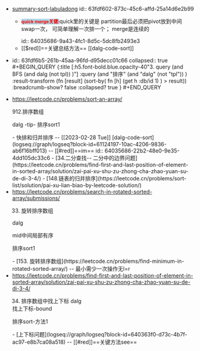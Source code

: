- [summary-sort-labuladong](https://labuladong.github.io/algo/di-yi-zhan-da78c/shou-ba-sh-66994/kuai-su-pa-39aa2/)
  id:: 63fdf602-873c-45c6-affd-25a14d6e2b99
	- <p class="gray subw  inline_box underline"><span style="color: red;background-color: lightblue;font-weight:bold;font-size:12px"> quick merge关键:</span>quick里的关键是 partition最后必须把pivot放到中间 swap一次， 可简单理解一次排一个； merge是连续的</p>
	  id:: 64035686-9a43-4fc1-8d5c-5dc8fb2493e3
	- [[$red]]==关键总结方法== [[dalg-code-sort]]
- id:: 63fdf6b5-261b-45aa-96fd-d95decc01c66
  collapsed:: true
  #+BEGIN_QUERY 
  {:title [:h5.font-bold.blue.opacity-40"3. query (and BFS (and dalg (not  tpl)) )"]
  :query (and "排序" (and "dalg" (not  "tpl")) )
  :result-transform (fn [result]
                          (sort-by(  fn [h]
                                    (get h :db/id 1)  ) > result))
  :breadcrumb-show?  false
  :collapsed? true
  }
  #+END_QUERY
- <html><a  class="alg-2stars"       href=
  collapsed:: true
  
  https://leetcode.cn/problems/sort-an-array/
  ><span class="width-55-hide bg-lightgray-del">
  
  912.排序数组
  
  <span class="hide">dalg</span>
  <span class="gray subw9">
  -tip-
  </span></span></a>  <a 
  class="indent1  subw8 blue    width-13-hide                                        " >排序</a><a 
  class="indent1 subw8 gray    width-18-hide  underline  DarkOrchid  " >sort</a><a 
  class="indent1 subw gray     width-3-hide  underline  red                  " >1</a>
  </html>
	- 快排和归并排序 -- <span class=" bg-green white  subw hblack hover"> [[2023-02-28 Tue]] </span>  [dalg-code-sort](logseq://graph/logseq?block-id=61124197-10ac-4206-9836-ab6f16bff013)  -- [[#red]]==im==
	  id:: 64035686-22b2-48e0-9e35-4dd105dc33c6
	- [34.二分查找-- 二分中的边界问题](https://leetcode.cn/problems/find-first-and-last-position-of-element-in-sorted-array/solution/zai-pai-xu-shu-zu-zhong-cha-zhao-yuan-su-de-di-3-4/)
	- [148.链表的归并排序](https://leetcode.cn/problems/sort-list/solution/pai-xu-lian-biao-by-leetcode-solution/)
- <html><a  class="alg-2stars"       href=
  collapsed:: true
  
  https://leetcode.cn/problems/search-in-rotated-sorted-array/submissions/
  ><span class="width-55-hide bg-lightgray-del">
  
  33. 旋转排序数组 
  
  <span class="hide">dalg</span>
  <span class="gray subw9">
  
  mid中间局部有序
  
  </span></span></a>  <a 
  class="indent1  subw8 blue    width-13-hide                                        " >排序</a><a 
  class="indent1 subw8 gray    width-18-hide  underline  DarkOrchid  " >sort</a><a 
  class="indent1 subw gray     width-3-hide  underline  red                  " >1</a>
  </html>
	- [153. 旋转排序数组](https://leetcode.cn/problems/find-minimum-in-rotated-sorted-array/)  -- 最小需少一次操作无l=r
- <html><a  class="alg-2stars"       href=
  id:: 6403621a-c92a-4885-9aed-6826ee814fe3
  id:: 6403621a-c92a-4885-9aed-6826ee814fe3
  
  https://leetcode.cn/problems/find-first-and-last-position-of-element-in-sorted-array/solution/zai-pai-xu-shu-zu-zhong-cha-zhao-yuan-su-de-di-3-4/
  ><span class="width-55-hide bg-lightgray-del">
  
  34. 排序数组中找上下标
  <span class="hide">dalg</span>
  <span class="gray subw9">
  找上下标-bound
  
  </span></span></a>  <a 
  class="indent1  subw8 blue    width-13-hide                                        " >排序</a><a 
  class="indent1 subw8 gray    width-18-hide  underline  DarkOrchid  " >sort-方法</a><a 
  class="indent1 subw gray     width-3-hide  underline  red                  " >1</a>
  </html>
	- [上下标问题](logseq://graph/logseq?block-id=640363f0-d73c-4b7f-ac97-e8b7ca08a518)  -- [[#red]]==关键方法see==